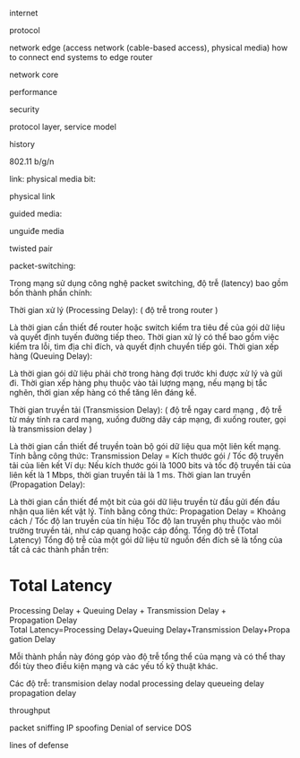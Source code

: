 internet

protocol

network edge (access network (cable-based access), physical media) how to connect end systems to edge router

network core

performance

security

protocol layer, service model

history

802.11 b/g/n

link: physical media
bit:

physical link

guided media:

unguiđe media

twisted pair


packet-switching:

Trong mạng sử dụng công nghệ packet switching, độ trễ (latency) bao gồm bốn thành phần chính:

Thời gian xử lý (Processing Delay): ( độ trễ trong router )

Là thời gian cần thiết để router hoặc switch kiểm tra tiêu đề của gói dữ liệu và quyết định tuyến đường tiếp theo.
Thời gian xử lý có thể bao gồm việc kiểm tra lỗi, tìm địa chỉ đích, và quyết định chuyển tiếp gói.
Thời gian xếp hàng (Queuing Delay):

Là thời gian gói dữ liệu phải chờ trong hàng đợi trước khi được xử lý và gửi đi.
Thời gian xếp hàng phụ thuộc vào tải lượng mạng, nếu mạng bị tắc nghẽn, thời gian xếp hàng có thể tăng lên đáng kể.

Thời gian truyền tải (Transmission Delay):  ( độ trễ ngay card mạng , độ trễ từ máy tính ra card mạng, xuống đường dây cáp mạng, đi xuống router, gọi là transmission delay )

Là thời gian cần thiết để truyền toàn bộ gói dữ liệu qua một liên kết mạng.
Tính bằng công thức: Transmission Delay = Kích thước gói / Tốc độ truyền tải của liên kết
Ví dụ: Nếu kích thước gói là 1000 bits và tốc độ truyền tải của liên kết là 1 Mbps, thời gian truyền tải là 1 ms.
Thời gian lan truyền (Propagation Delay):

Là thời gian cần thiết để một bit của gói dữ liệu truyền từ đầu gửi đến đầu nhận qua liên kết vật lý.
Tính bằng công thức: Propagation Delay = Khoảng cách / Tốc độ lan truyền của tín hiệu
Tốc độ lan truyền phụ thuộc vào môi trường truyền tải, như cáp quang hoặc cáp đồng.
Tổng độ trễ (Total Latency)
Tổng độ trễ của một gói dữ liệu từ nguồn đến đích sẽ là tổng của tất cả các thành phần trên:

Total Latency
=
Processing Delay
+
Queuing Delay
+
Transmission Delay
+
Propagation Delay
Total Latency=Processing Delay+Queuing Delay+Transmission Delay+Propagation Delay

Mỗi thành phần này đóng góp vào độ trễ tổng thể của mạng và có thể thay đổi tùy theo điều kiện mạng và các yếu tố kỹ thuật khác.


Các độ trễ:
transmision delay
nodal processing delay
queueing delay
propagation delay



throughput

packet sniffing
IP spoofing
Denial of service DOS



lines of defense
